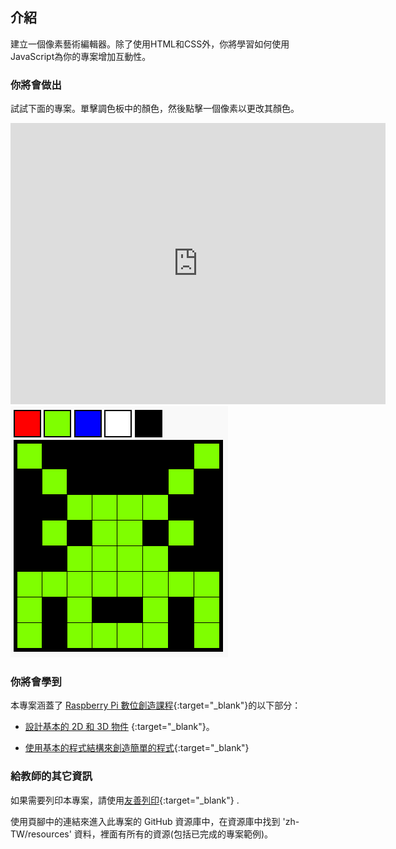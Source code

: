 ## 介紹

建立一個像素藝術編輯器。除了使用HTML和CSS外，你將學習如何使用JavaScript為你的專案增加互動性。

### 你將會做出

試試下面的專案。單擊調色板中的顏色，然後點擊一個像素以更改其顏色。

<div class="trinket">
  <iframe src="https://trinket.io/embed/html/0e102a306b?outputOnly=true&start=result" width="600" height="450" frameborder="0" marginwidth="0" marginheight="0" allowfullscreen>
  </iframe>
  <img src="images/pixel-art-final.png">
</div>

### 你將會學到

本專案涵蓋了 [Raspberry Pi 數位創造課程](http://rpf.io/curriculum){:target="_blank"}的以下部分：

+ [設計基本的 2D 和 3D 物件](https://www.raspberrypi.org/curriculum/design/creator) {:target="_blank"}。

+ [使用基本的程式結構來創造簡單的程式](https://www.raspberrypi.org/curriculum/programming/creator){:target="_blank"}

### 給教師的其它資訊

如果需要列印本專案，請使用[友善列印](https://projects.raspberrypi.org/zh-TW/projects/pixel-art/print){:target="_blank"} .

使用頁腳中的連結來進入此專案的 GitHub 資源庫中，在資源庫中找到 'zh-TW/resources' 資料，裡面有所有的資源(包括已完成的專案範例)。